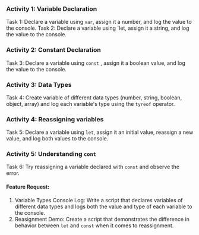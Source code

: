 ### Activity 1: Variable Declaration
Task 1: Declare a variable using `var`, assign it a number, and log the value to the console.
Task 2: Declare a variable using `let, assign it a string, and log the value to the console.

### Activity 2: Constant Declaration
Task 3: Declare a variable using `const` , assign it a boolean value, and log the value to the console.

### Activity 3: Data Types
Task 4: Create variable of different data types (number, string, boolean, object, array) and log each variable's type using the `tyreof` operator.

### Activity 4: Reassigning variables
Task 5: Declare a variable using `let`, assign it an initial value, reassign a new value, and log both values to the console.

### Activity 5: Understanding `cont`
Task 6: Try reassigning a variable declared with `const` and observe the error.

#### Feature Request:
1. Variable Types Console Log: Write a script that declares variables of different data types and logs both the value and type of each variable to the console.
2. Reasignment Demo: Create a script that demonstrates the difference in behavior between `let` and `const` when it comes to reassignment.